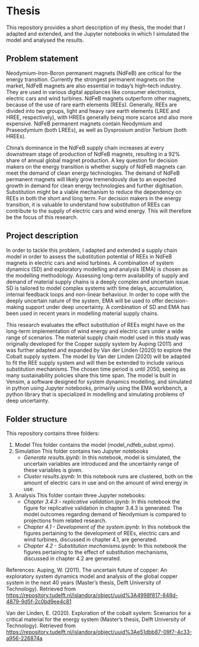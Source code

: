 # Thesis
This repository provides a short description of my thesis, the model that I adapted and extended, and the Jupyter notebooks in which I simulated the model and analysed the results.

## Problem statement
Neodymium-Iron-Boron permanent magnets (NdFeB) are critical for the energy transition. Currently the strongest permanent magnets on the market, NdFeB magnets are also essential in today’s high–tech industry. They are used in various digital appliances like consumer electronics, electric cars and wind turbines. NdFeB magnets outperform other magnets, because of the use of rare earth elements (REEs). Generally, REEs are divided into two groups, light and heavy rare earth elements (LREE and HREE, respectively), with HREEs generally being more scarce and also more expensive. NdFeB permanent magnets contain Neodymium and Praseodymium (both LREEs), as well as Dysprosium and/or Terbium (both HREEs). 

China’s dominance in the NdFeB supply chain increases at every downstream stage of production of NdFeB magnets, resulting in a 92% share of annual global magnet production. A key question for decision makers on the energy transition is whether supply of NdFeB magnets can meet the demand of clean energy technologies. The demand of NdFeB permanent magnets will likely grow tremendously due to an expected growth in demand for clean energy technologies and further digitisation. Substitution might be a viable mechanism to reduce the dependency on REEs in both the short and long term. For decision makers in the energy transition, it is valuable to understand how substitution of REEs can contribute to the supply of electric cars and wind energy. This will therefore be the focus of this research. 

## Project description
In order to tackle this problem, I adapted and extended a supply chain model in order to assess the substitution potential of REEs in NdFeB magnets in electric cars and wind turbines. A combination of system dynamics (SD) and exploratory modelling and analysis (EMA) is chosen as the modelling methodology. Assessing long-term availability of supply and demand of material supply chains is a deeply complex and uncertain issue. SD is tailored to model complex systems with time delays, accumulation, internal feedback loops and non-linear behaviour. In order to cope with the deeply uncertain nature of the system, EMA will be used to offer decision-making support under deep uncertainty. A combination of SD and EMA has been used in recent years in modelling material supply chains. 

This research evaluates the effect substitution of REEs might have on the long-term implementation of wind energy and electric cars under a wide range of scenarios. The material supply chain model used in this study was originally developed for the Copper supply system by Auping (2011) and was further adapted and expanded by Van der Linden (2020) to explore the Cobalt supply system. The model by Van der Linden (2020) will be adapted to fit the REE supply system and will then be extended to include various substitution mechanisms. The chosen time period is until 2050, seeing as many sustainability policies share this time span. The model is built in Vensim, a software designed for system dynamics modelling, and simulated in python using Jupyter notebooks, primarily using the EMA workbench, a python library that is specialized in modelling and simulating problems of deep uncertainty.

## Folder structure
This repository contains three folders:
1. Model
   This folder contains the model (model_ndfeb_subst.vpmx).
3. Simulation
   This folder contains two Jupyter notebooks
   - _Generate results.ipynb_: In this notebook, model is simulated, the uncertain variables are introduced and the uncertainty range of these variables is given.
   - _Cluster results.ipynb_: In this notebook runs are clustered, both on the amount of electric cars in use and on the amount of wind energy in use.  
5. Analysis
   This folder contain three Jupyter notebooks:
   - _Chapter 3.4.3 - replicative validation.ipynb_: In this notebook the figure for replicative validation in chapter 3.4.3 is generated. The model outcomes regarding demand of Neodymium is compared to projections from related research.
   - _Chapter 4.1 - Development of the system.ipynb_: In this notebook the figures pertaining to the development of REEs, electric cars and wind turbines, discussed in chapter 4.1, are generated.
   - _Chapter 4.2 - Substitution mechanisms.ipynb_: In this notebook the figures pertaining to the effect of substitution mechanisms, discussed in chapter 4.2 are generated. 


References:
Auping, W. (2011). The uncertain future of copper: An exploratory system dynamics model and 	analysis of the global copper system in the next 40 years (Master’s thesis, Delft University of 	Technology). Retrieved from 	https://repository.tudelft.nl/islandora/object/uuid%3A4998f817-848d-4879-9d5f-2c0bd9ee4c81

Van der Linden, E. (2020). Exploration of the cobalt system: Scenarios for a critical material for the 	energy system (Master’s thesis, Delft University of Technology). Retrieved from 	https://repository.tudelft.nl/islandora/object/uuid%3Ae51dbb87-09f7-4c33-a956-226874a



